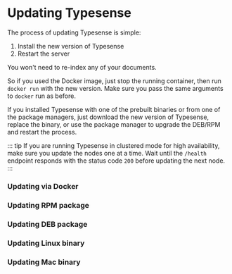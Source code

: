# Updating Typesense
The process of updating Typesense is simple:

1. Install the new version of Typesense
2. Restart the server

You won't need to re-index any of your documents.

So if you used the Docker image, just stop the running container, then run `docker run` with the new version. Make sure you pass the same arguments to `docker` run as before.

If you installed Typesense with one of the prebuilt binaries or from one of the package managers, just download the new version of Typesense, replace the binary, or use the package manager to upgrade the DEB/RPM and restart the process.

::: tip
If you are running Typesense in clustered mode for high availability, make sure you update the nodes one at a time. Wait until the `/health` endpoint responds with the status code `200` before updating the next node.
:::

### Updating via Docker
<Tabs :tabs="['Shell']">
  <template v-slot:Shell>

```bash
docker stop <container_id>

docker run -p 8108:8108 -v/tmp/typesense-data:/data typesense/typesense:0.19.0 \
  --data-dir /data --api-key=$TYPESENSE_API_KEY
```
  </template>
</Tabs>

### Updating RPM package

<Tabs :tabs="['Shell']">
  <template v-slot:Shell>

```bash
wget https://dl.typesense.org/releases/0.19.0/typesense-server-0.19.0-1.x86_64.rpm

sudo yum install ./typesense-server-0.19.0-1.x86_64.rpm

sudo systemctl restart typesense-server.service
```

  </template>
</Tabs>

### Updating DEB package

<Tabs :tabs="['Shell']">
  <template v-slot:Shell>

```bash
wget https://dl.typesense.org/releases/0.19.0/typesense-server-0.19.0-amd64.deb

sudo apt install ./typesense-server-0.19.0-amd64.deb

sudo systemctl restart typesense-server.service
```

  </template>
</Tabs>

### Updating Linux binary

<Tabs :tabs="['Shell']">
  <template v-slot:Shell>

```bash
wget https://dl.typesense.org/releases/0.19.0/typesense-server-0.19.0-linux-amd64.tar.gz

tar xvzf ./typesense-server-0.19.0-linux-amd64.tar.gz

mv ./typesense-server $PATH_TO_EXISTING_BINARY

## Finally Restart the Typesense process

```

  </template>
</Tabs>

### Updating Mac binary

<Tabs :tabs="['Shell']">
  <template v-slot:Shell>

```bash
wget https://dl.typesense.org/releases/0.19.0/typesense-server-0.19.0-darwin-amd64.tar.gz

tar xvzf ./typesense-server-0.19.0-darwin-amd64.tar.gz

mv ./typesense-server $PATH_TO_EXISTING_BINARY

## Finally Restart the Typesense process

```

  </template>
</Tabs>
